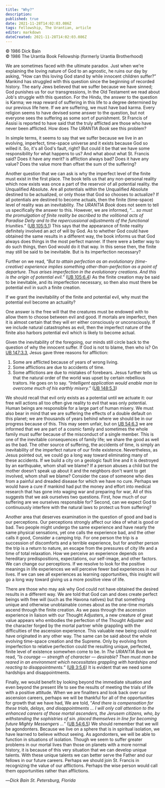 ```yaml
---
title: "Why?"
description: 
published: true
date: 2021-11-28T14:02:03.086Z
tags: Fellowship, The Urantian, article
editor: markdown
dateCreated: 2021-11-28T14:02:03.086Z
---
```


<p class="v-card v-sheet theme--light grey lighten-3 px-2">© 1986 Dick Bain<br>© 1986 The Urantia Book Fellowship (formerly Urantia Brotherhood)</p>

We are sometimes faced with the ultimate paradox. Just when we're explaining the loving nature of God to an agnostic, he ruins our day by asking, “How can this loving God stand by while innocent children suffer?” Mankind has struggled with this question since the beginning of recorded history. The early Jews believed that we suffer because we have sinned; God punishes us for our transgressions, In the Old Testament we read about Job's struggle with this question. For the Hindu, the answer to the question is Karma; we reap reward of suffering in this life to a degree determined by our previous life here. If we are suffering, we must have bad karma. Every religion seems to have devised some answer to the question, but not everyone sees the suffering as some sort of punishment. St Francis of Assisi is reported to have said that the truly afflicted are those who have never been afflicted. How does _The URANTIA Book_ see this problem?

In simple terms, it seems to say that we suffer because we live in an evolving, imperfect, time-space universe and it exists because God so willed it. So, it's all God's fault, right? But could it be that we have some responsibility for what happens to us? And what about what St. Francis said? Does it have any merit? is affliction always bad? Does it have any value? Does the value more than offset the sum of the suffering?

Another question that we can ask is why the imperfect level of the finite must exist in the first place. The book tells us that any non-personal reality which now exists was once a part of the reservoir of all potential reality. the Unqualified Absolute. Are all potentials within the Unqualified Absolute destined to be actualized, or only those that God so chooses to actualize? If all potentials are destined to become actuals, then the finite (time-space) level of reality was an inevitability. _The URANTIA Book_ does not seem to tell us specifically the answer to this. However, we are informed, “_... so must the promulgation of finite reality be ascribed to the volitional acts of Paradise Deity and to the repercussional adjustments of the functional triunities._” ([UB 105:5.1](/en/The_Urantia_Book/105#p5_1)) This says that the appearance of finite reality definitely involved an act of will by God. As to whether God could have obtained the same results in a different way, the book informs us that God always does things in the most perfect manner. If there were a better way to do such things, then God would do it that way. In this sense then, the finite may still be said to be inevitable. But is its imperfection necessary?

Further on we read, “_But to attain perfection as an evolutionary (time-creative) experience implies something other-than-perfection as a point of departure. Thus arises imperfection in the evolutionary creations. And this is the origin of potential evil._” ([UB 105:6.4](/en/The_Urantia_Book/105#p6_4)) As the finite creation may be said to be inevitable, and its imperfection necessary, so then also must there be potential evil in such a finite creation.

If we grant the inevitability of the finite and potential evil, why must the potential evil become an actuality?

One answer is the free will that the creatures must be endowed with to allow them to choose between evil and good. If mortals are imperfect, then it is almost certain that they will err either consciously or unconsciously. If we include natural catastrophes as evil, then the imperfect nature of the finite also harbors potential evil which is likely to become actual.

Given the inevitability of the foregoing, our minds still circle back to the question of why the innocent suffer. If God is not to blame, then who is? On [UB 147:3.3](/en/The_Urantia_Book/147#p3_3), Jesus gave three reasons for affliction:

1. Some are afflicted because of years of wrong living. 
2. Some afflictions are due to accidents of time.
3. Some afflictions are due to mistakes of forebears. Jesus further tells us that the natural order of the world was upset by certain rebellious traitors. He goes on to say. “_Intelligent application would enable man to overcome much of his earthly misery._” ([UB 148:5.3](/en/The_Urantia_Book/148#p5_3))

We should recall that evil only exists as a potential until we actuate it: our free will actions all too often give reality to evil that was only potential. Human beings are responsible for a large part of human misery. We must also bear in mind that we are suffering the effects of a double default on this planet; we are thousands of years behind where we should be in our progress because of this. This may seem unfair, but on [UB 54:6.3](/en/The_Urantia_Book/54#p6_3) we are informed that we are part of a cosmic family and sometimes the whole family must suffer because of the misconduct of a single member. This is one of the inevitable consequences of family life; we share the good as well as the bad. The other source of suffering, the accidents of time, is simply an inevitability of the imperfect nature of our finite existence. Nevertheless, as Jesus pointed out, we could go a long way toward eliminating many of these accidents. If we build a city on a geologic fault line and it is destroyed by an earthquake, whom shall we blame? If a person abuses a child but the mother doesn't speak up about it and the neighbors don't want to get involved, whom shall we blame? Consider the case of someone who dies from a painful and dreaded disease for which we have no cure. Perhaps we would have a cure if mankind had put the money and effort into medical research that has gone into waging war and preparing for war, All of this suggests that we ask ourselves two questions. First, how much of our suffering are we ourselves responsible for? Second, can we expect God to continuously interfere with the natural laws to protect us from suffering?

Another area that deserves examination in the question of good and bad is our perceptions. Our perceptions strongly affect our idea of what is good or bad. Two people might undergo the same experience and have nearly the same physical sensations, yet one calls the experience bad, and the other calls it good, Consider a camping trip. For one person the trip is a succession of discomforts and a terrible experience, but for another person the trip is a return to nature, an escape from the pressures of city life and a time of total relaxation. How we perceive an experience depends on hereditary predispositions, expectations, our self-image, and other factors. We can change our perceptions. If we resolve to look for the positive meanings in life experiences we will perceive fewer bad experiences in our lives. If we can see all experiences as learning opportunities, this insight will go a long way toward giving us a more positive view of life.

There are those who may ask why God could not have obtained the desired results in a different way. We are told that God can and does create perfect beings with free will (such as the Havona natives) but that something unique and otherwise unobtainable comes about as the one-time mortals ascend through the finite creation. As we pass through the ascension experience in liaison with our Thought Adjusters, a new creature of great value appears who embodies the perfection of the Thought Adjuster and the character forged by the mortal partner while grappling with the difficulties of the ascension experience. This valuable new being could not have originated in any other way. The same can be said about the whole evolving time-space creation and the Supreme. Only by evolving from imperfection to relative perfection could the resulting unique, perfected, finite level of existence somewhen come to be. In _The URANTIA Book_ we read, “_Is courage — strength of character — desirable? Then must man be reared in an environment which necessitates grappling with hardships and reacting to disappointments._” ([UB 3:5.6](/en/The_Urantia_Book/3#p5_6)) It is evident that we need some hardships and disappointments.

Finally, we would benefit by looking beyond the immediate situation and even beyond the present life to see the results of meeting the trials of life with a positive attitude. When we are finaliters and look back over our ascension careers, perhaps we will be thankful for all of the opportunities for growth that we have had, We are told, “_And there is compensation for these trials, delays, and disappointments ... I will only call attention to the enhanced careers of those mortal ascenders, the Jerusem citizens, who, by withstanding the sophistries of sin. placed themselves in line for becoming future Mighty Messengers ..._” ([UB 54:6.5](/en/The_Urantia_Book/54#p6_5)) We should remember that we will be agondonters. Because we live on a sphere that is in spiritual isolation, we have learned to believe without seeing. As agondonters, we will be able to function in situations of isolation. Though we seem to suffer greater problems in our mortal lives than those on planets with a more normal history, it is because of this very situation that we can develop unique talents. With these unique talents we can better serve the Father and our fellows in our future careers. Perhaps we should join St. Francis in recognizing the value of our afflictions. Perhaps the wise person would call them opportunities rather than afflictions.

—_Dick Bain_
_St. Petersburg, Florida_